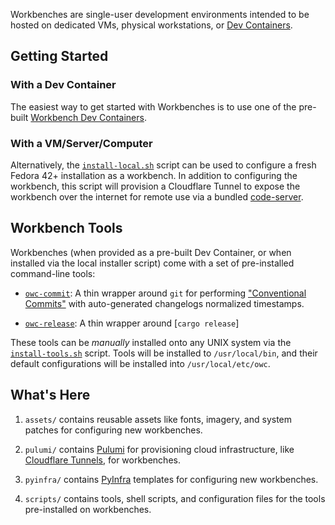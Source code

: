 Workbenches are single-user development environments
intended to be hosted on dedicated VMs, physical workstations, or [Dev Containers](https://containers.dev).

## Getting Started

### With a Dev Container

The easiest way to get started with Workbenches is to use
one of the pre-built [Workbench Dev Containers](../devcontainers/).

### With a VM/Server/Computer

Alternatively, the  [`install-local.sh`](install-local.sh) script can be used to configure a fresh Fedora 42+ installation as a workbench. In addition to configuring the workbench, this script will provision a Cloudflare Tunnel to expose the workbench over the internet for remote use via a bundled [code-server](https://github.com/coder/code-server). 

## Workbench Tools

Workbenches (when provided as a pre-built Dev Container, or when installed via the local installer script) come with a set of pre-installed command-line tools:

- [`owc-commit`](tools/commit.sh): A thin wrapper around `git` for performing ["Conventional Commits"](https://www.conventionalcommits.org/en/v1.0.0/) with
auto-generated changelogs
normalized timestamps.

- [`owc-release`](tools/release.sh): A thin wrapper around [`cargo release`]

These tools can be _manually_ installed onto any UNIX system via the [`install-tools.sh`](install-tools.sh) script. Tools will be installed to `/usr/local/bin`, and their default configurations will be installed into `/usr/local/etc/owc`.

## What's Here

1. `assets/` contains reusable assets like fonts, imagery, and system patches for configuring new workbenches.

2. `pulumi/` contains [Pulumi](https://www.pulumi.com) for provisioning cloud infrastructure, like [Cloudflare Tunnels](https://developers.cloudflare.com/cloudflare-one/connections/connect-networks/), for workbenches.

3. `pyinfra/` contains [PyInfra](https://pyinfra.com) templates for configuring new workbenches.

4. `scripts/` contains tools, shell scripts, and configuration files for the tools pre-installed on workbenches.